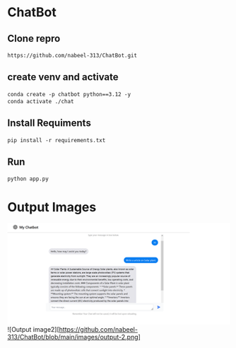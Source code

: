 # ChatBot

## Clone repro
```
https://github.com/nabeel-313/ChatBot.git
```

## create venv and activate
```
conda create -p chatbot python==3.12 -y
conda activate ./chat
```

## Install Requiments
```
pip install -r requirements.txt
```

## Run
```
python app.py
```

# Output Images
![Output image](https://github.com/nabeel-313/ChatBot/blob/main/images/output-1.png)
![Output image2][https://github.com/nabeel-313/ChatBot/blob/main/images/output-2.png]

